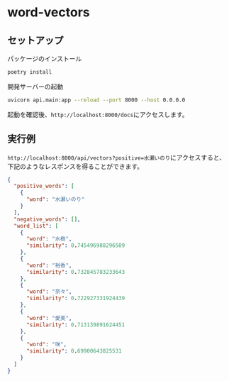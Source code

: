 # word-vectors

## セットアップ

パッケージのインストール

```bash
poetry install
```

開発サーバーの起動

```bash
uvicorn api.main:app --reload --port 8000 --host 0.0.0.0
```

起動を確認後、`http://localhost:8000/docs`にアクセスします。

## 実行例

`http://localhost:8000/api/vectors?positive=水瀬いのり`にアクセスすると、下記のようなレスポンスを得ることができます。

```json
{
  "positive_words": [
    {
      "word": "水瀬いのり"
    }
  ],
  "negative_words": [],
  "word_list": [
    {
      "word": "水樹",
      "similarity": 0.745496988296509
    },
    {
      "word": "裕香",
      "similarity": 0.732845783233643
    },
    {
      "word": "奈々",
      "similarity": 0.722927331924439
    },
    {
      "word": "愛美",
      "similarity": 0.713139891624451
    },
    {
      "word": "咲",
      "similarity": 0.69900643825531
    }
  ]
}
```